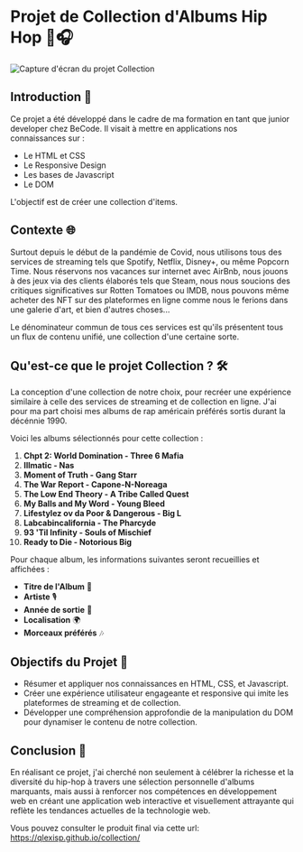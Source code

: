 # Projet de Collection d'Albums Hip Hop 🎤🎧

![Capture d'écran du projet Collection](https://i.ibb.co/hHC39Ds/screencapture-qlexisp-github-io-collection-2024-02-15-21-07-41.png)

## Introduction 🚀

Ce projet a été développé dans le cadre de ma formation en tant que junior developer chez BeCode. Il visait à mettre en applications nos connaissances sur :

- Le HTML et CSS
- Le Responsive Design
- Les bases de Javascript
- Le DOM

L'objectif est de créer une collection d'items.

## Contexte 🌐

Surtout depuis le début de la pandémie de Covid, nous utilisons tous des services de streaming tels que Spotify, Netflix, Disney+, ou même Popcorn Time. Nous réservons nos vacances sur internet avec AirBnb, nous jouons à des jeux via des clients élaborés tels que Steam, nous nous soucions des critiques significatives sur Rotten Tomatoes ou IMDB, nous pouvons même acheter des NFT sur des plateformes en ligne comme nous le ferions dans une galerie d'art, et bien d'autres choses...

Le dénominateur commun de tous ces services est qu'ils présentent tous un flux de contenu unifié, une collection d'une certaine sorte.

## Qu'est-ce que le projet Collection ? 🛠️

La conception d'une collection de notre choix, pour recréer une expérience similaire à celle des services de streaming et de collection en ligne. J'ai pour ma part choisi mes albums de rap américain préférés sortis durant la décénnie 1990.

Voici les albums sélectionnés pour cette collection :

1. **Chpt 2: World Domination - Three 6 Mafia**
2. **Illmatic - Nas**
3. **Moment of Truth - Gang Starr**
4. **The War Report - Capone-N-Noreaga**
5. **The Low End Theory - A Tribe Called Quest**
6. **My Balls and My Word - Young Bleed**
7. **Lifestylez ov da Poor & Dangerous - Big L**
8. **Labcabincalifornia - The Pharcyde**
9. **93 'Til Infinity - Souls of Mischief**
10. **Ready to Die - Notorious Big**

Pour chaque album, les informations suivantes seront recueillies et affichées :

- **Titre de l'Album** 📀
- **Artiste** 🎙️
- **Année de sortie** 📅
- **Localisation** 🌍
- **Morceaux préférés** 🎶

## Objectifs du Projet 🎯

- Résumer et appliquer nos connaissances en HTML, CSS, et Javascript.
- Créer une expérience utilisateur engageante et responsive qui imite les plateformes de streaming et de collection.
- Développer une compréhension approfondie de la manipulation du DOM pour dynamiser le contenu de notre collection.

## Conclusion 🎉

En réalisant ce projet, j'ai cherché non seulement à célébrer la richesse et la diversité du hip-hop à travers une sélection personnelle d'albums marquants, mais aussi à renforcer nos compétences en développement web en créant une application web interactive et visuellement attrayante qui reflète les tendances actuelles de la technologie web.

Vous pouvez consulter le produit final via cette url: https://qlexisp.github.io/collection/

